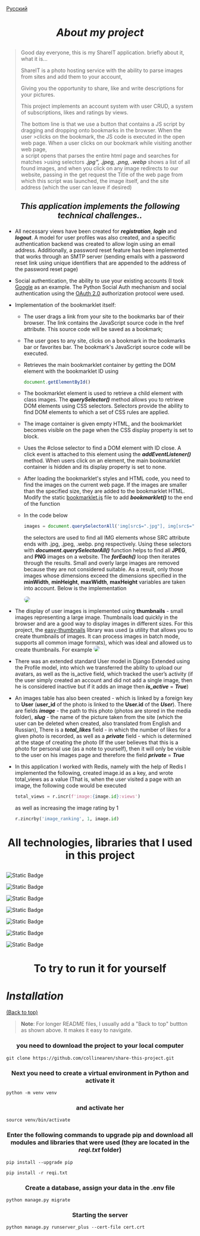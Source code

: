 [Русский](https://github.com/collinearen/share-this-project/blob/main/READMEru.md)

# <p align="center">***About my project***</p>

> Good day everyone, this is my ShareIT application. briefly about it, what it is...
>
>ShareIT is a photo hosting service with the ability  to parse images from sites and add them to your account, 
>
> Giving you the opportunity to share, like and write descriptions for your pictures.
>
> This project implements an account system with user CRUD, a system of subscriptions, likes and ratings by views.
>
>
>The bottom line is that we use a button that contains a JS script
>by dragging and dropping onto bookmarks in the browser. When the user >clicks on the bookmark, the JS code is executed in the open web page.
>When a user clicks on our bookmark while visiting another web page,  
>a script opens that parses the entire html page and searches for matches >using selectors ***.jpg", .jpeg, .png, .webp***
>shows a list of all found images, and when you click on any image
>redirects to our website, passing in the get request the Title of the web 
>page from which this script was launched, the image itself, and the site   
>address (which the user can leave if desired)
>

## 
## <p align="center">***This application implements the following technical challenges..***</p>
* All necessary views have been created for ***registration***, ***login*** and ***logout***. A model for user profiles was also created, and a specific authentication backend was created to allow login using an email address. Additionally, a password reset feature has been implemented that works through an SMTP server (sending emails with a password reset link using unique identifiers that are appended to the address of the password reset page)

* Social authentication, the ability to use your existing accounts (I took <a href="https://docs.allauth.org/en/latest/socialaccount/providers/google.html">Google</a> as an example. The Python Social Auth mechanism and social authentication using the <a href="https://pypi.org/project/django-allauth/">OAuth 2.0</a> authorization protocol were used.
* Implementation of the bookmarklet itself:
    * The user drags a link from your site to the bookmarks bar of their browser. The link contains the JavaScript source code in the href attribute. This source code will be saved as a bookmark;
    * The user goes to any site, clicks on a bookmark in the bookmarks bar or favorites bar. The bookmark's JavaScript source code will be executed.
    * Retrieves the main bookmarklet container by getting the DOM element with the bookmarklet ID using
        ```javascript
        document.getElementById()
        ```
    * The bookmarklet element is used to retrieve a child element with class images. The ***querySelector()*** method allows you to retrieve DOM elements using CSS selectors. Selectors provide the ability to find DOM elements to which a set of CSS rules are applied.
    * The image container is given empty HTML, and the bookmarklet becomes visible on the page when the CSS display property is set to block.
    * Uses the #close selector to find a DOM element with ID close. A click event is attached to this element using the ***addEventListener()*** method. When users click on an element, the main bookmarklet container is hidden and its display property is set to none.
    * After loading the bookmarklet's styles and HTML code, you need to find the images on the current web page. If the images are smaller than the specified size, they are added to the bookmarklet HTML. Modify the static <a href="https://github.com/collinearen/share-this-project/blob/test_case/share/images/static/js/bookmarklet.js">bookmarklet.js</a> file to add ***bookmarklet()*** to the end of the function
    * In the code below
        ```javascript
        images = document.querySelectorAll('img[src$=".jpg"], img[src$=".jpeg"], img[src$=".png"], img[src$=".webp"]');
        ```
        the selectors are used to find all IMG elements whose SRC attribute ends with .jpg, .jpeg, .webp. png respectively. Using these selectors with ***document.querySelectorAll()*** function helps to find all **JPEG**, and **PNG** images on a website. The ***forEach()*** loop then iterates through the results. Small and overly large images are removed because they are not considered suitable. As a result, only those images whose dimensions exceed the dimensions specified in the **minWidth**, **minHeight**, **maxWidth**, **maxHeight** variables are taken into account.        Below is the implementation


        <img src="https://github.com/collinearen/share-this-project/blob/test_case/image-2.png" style="max-width: 500px; border-radius: 10px;">
        

* The display of user images is implemented using **thumbnails** - small images representing a large image. Thumbnails load quickly in the browser and are a good way to display images in different sizes. For this project, the <a href="https://pypi.org/project/easy-thumbnails/">easy-thumbnails</a> library was used (a utility that allows you to create thumbnails of images. It can process images in batch mode, supports all common image formats), which was ideal and allowed us to create thumbnails. For example
    <img src="https://github.com/collinearen/share-this-project/blob/test_case/image-3.png" style="max-width: 500px; border-radius: 10px;">

* There was an extended standard User model in Django Extended using the Profile model, into which we transferred the ability to upload our avatars, as well as the is_active field, which tracked the user’s activity (if the user simply created an account and did not add a single image, then he is considered inactive but if it adds an image then ***is_active*** = ***True***)
* An images table has also been created - which is linked by a foreign key to **User** (**user_id** of the photo is linked to the **User.id** of the ***User***). There are fields ***image*** - the path to this photo (photos are stored in the media folder), ***slug*** - the name of the picture taken from the site (which the user can be deleted when created, also translated from English and Russian), There is a ***total_likes*** field - in which the number of likes for a given photo is recorded, as well as a ***private*** field - which is determined at the stage of creating the photo (If the user believes that this is a photo for personal use (as a note to yourself), then it will only be visible to the user on his images page and therefore the field ***private*** = ***True***

* In this application I worked with Redis, namely with the help of Redis I implemented the following, created image.id as a key, and wrote total_views as a value (That is, when the user visited a page with an image, the following code would be executed
    ```python
    total_views = r.incr(f'image:{image.id}:views')
    ```
    as well as increasing the image rating by 1
    ```python
    r.zincrby('image_ranking', 1, image.id)
    ```


# <p align="center">All technologies, libraries that I used in this project</p>


![Static Badge](https://img.shields.io/badge/django-collinearen?logo=django&label=django&labelColor=rgb(34%2C%2076%2C%2011)&color=white)


![Static Badge](https://img.shields.io/badge/collinearen-css?style=css&logo=css3&logoColor=blue&label=css&color=white)

![Static Badge](https://img.shields.io/badge/collinearen-docker?logo=docker&logoColor=blue&label=docker&labelColor=gray&color=white)


![Static Badge](https://img.shields.io/badge/collinearen-redis?logo=adminer&label=REDIS&labelColor=red&color=white)

![Static Badge](https://img.shields.io/badge/collinearen-postgresql?logo=postgresql&label=postgresql&labelColor=white&color=white)

![Static Badge](https://img.shields.io/badge/collinearen-js?logo=javascript&logoColor=yellow&label=javascript&labelColor=white&color=white)

![Static Badge](https://img.shields.io/badge/collinearen-thumbnails?logo=thumbtack&logoColor=blue&label=thumbnails&labelColor=white&color=white)



# <p align="center">**To try to run it for yourself**</p>


# ***Installation***
[(Back to top)](#table-of-contents)

> **Note**: For longer README files, I usually add a "Back to top" buttton as shown above. It makes it easy to navigate.

### <p align="center">you need to download the project to your local computer</p>
```shell
git clone https://github.com/collinearen/share-this-project.git
```
### <p align="center">Next you need to create a virtual environment in Python and activate it</p>
```shell
python -m venv venv
```
### <p align="center">and activate her</p>

```shell
source venv/bin/activate
```
### <p align="center">Enter the following commands to upgrade pip and download all modules and libraries that were used (they are located in the ***reqi.txt*** folder)</p>
```shell
pip install --upgrade pip
```
```shell
pip install -r reqi.txt
```
### <p align="center">Create a database, assign your data in the .env file</p>

```shell
python manage.py migrate
```
### <p align="center">Starting the server</p>
```shell
python manage.py runserver_plus --cert-file cert.crt
```
